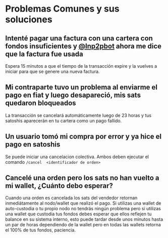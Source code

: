 # Problemas Comunes y sus soluciones

## Intenté pagar una factura con una cartera con fondos insuficientes y [@lnp2pbot](https://t.me/lnp2pbot) ahora me dice que la factura fue usada

Espera 15 minutos a que el tiempo de la transacción expire y la vuelves a iniciar para que se genere una nueva factura.

## Mi contraparte tuvo un problema al enviarme el pago en fiat y luego desapareció, mis sats quedaron bloqueados

La transacción se cancelará automáticamente luego de 23 horas y tus satoshis aparecerán en tu cartera como un pago fallido.

## Un usuario tomó mi compra por error y ya hice el pago en satoshis

Se puede iniciar una cancelacion colectiva. Ambos deben ejecutar el comando `/cancel  <identificador de orden>`

## Cancelé una orden pero los sats no han vuelto a mi wallet, ¿Cuánto debo esperar?

Cuando una orden es cancelada los sats del vendedor retornan inmediátamente al nodo/wallet que realizó el pago. Si utilizas una wallet de auto-custodia o tu propio nodo no tendrás ningún problema pero si utilizas una wallet que custodia tus fondos debes esperar que ellos reflejen tu balance en su sistema interno, esto puede tardar desde unos minutos hasta un par de horas dependiendo de la wallet pero en todas las wallets retorna el 100% de tus fondos, paciencia.
